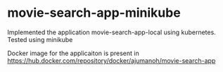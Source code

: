 # movie-search-app-minikube

Implemented the application movie-search-app-local using kubernetes. Tested using minikube

Docker image for the applicaiton is present in https://hub.docker.com/repository/docker/ajumanoh/movie-search-app